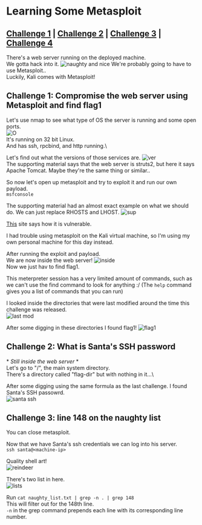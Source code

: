 # Learning Some Metasploit

## [Challenge 1](#challenge-1-compromise-the-web-server-using-metasploit-and-find-flag1) | [Challenge 2](#challenge-2-what-is-santas-ssh-password) | [Challenge 3](#challenge-3-what-version-of-ssh-is-running) | [Challenge 4](#challenge-4-name-of-the-file-that-is-accessible-on-the-server-we-found-running)

There's a web server running on the deployed machine.\
We gotta hack into it.
![naughty and nice](https://i.imgur.com/3QrByD7.png)
We're probably going to have to use Metasploit..\
Luckily, Kali comes with Metasploit!

## Challenge 1: Compromise the web server using Metasploit and find flag1

Let's use nmap to see what type of OS the server is running and some open ports.\
![O](https://i.imgur.com/bf5jJLX.png)\
It's running on 32 bit Linux.\
And has ssh, rpcbind, and http running.\

Let's find out what the versions of those services are.
![ver](https://i.imgur.com/YyBWs5j.png)\
The supporting material says that the web server is struts2, but here it says Apache Tomcat. Maybe they're the same thing or similar..

So now let's open up metasploit and try to exploit it and run our own payload.\
`msfconsole`

The supporting material had an almost exact example on what we should do. We can just replace RHOSTS and LHOST.
![sup](https://blog.tryhackme.com/content/images/2019/12/Screenshot-from-2019-12-09-21-07-23.png)

[This](https://www.rapid7.com/db/modules/exploit/multi/http/struts2_content_type_ognl) site says how it is vulnerable.

I had trouble using metasploit on the Kali virtual machine, so I'm using my own personal machine for this day instead.

After running the exploit and payload.\
We are now inside the web server!
![inside](https://i.imgur.com/gqiXrqF.png)\
Now we just hav to find flag1.

This meterpreter session has a very limited amount of commands, such as we can't use the find command to look for anything :/ (The `help` command gives you a list of commands that you can run)

I looked inside the directories that were last modified around the time this challenge was released.\
![last mod](https://i.imgur.com/0o5JJdw.png)

After some digging in these directories I found flag1!
![flag1](https://i.imgur.com/o4FhAk2.png)

## Challenge 2: What is Santa's SSH password

\* *Still inside the web server* *  
Let's go to "/", the main system directory.\
There's a directory called "flag-dir" but with nothing in it...\

After some digging using the same formula as the last challenge. I found Santa's SSH passowrd.\
![santa ssh](https://i.imgur.com/d2Py5ST.png)

## Challenge 3: line 148 on the naughty list

You can close metasploit.

Now that we have Santa's ssh credentials we can log into his server.\
`ssh santa@<machine-ip>`

Quality shell art!\
![reindeer](https://i.imgur.com/1wSOaMq.png)

There's two list in here.\
![lists](https://i.imgur.com/E0qtU8t.png)

Run `cat naughty_list.txt | grep -n . | grep 148`\
This will filter out for the 148th line.\
`-n` in the grep command prepends each line with its corresponding line number.
